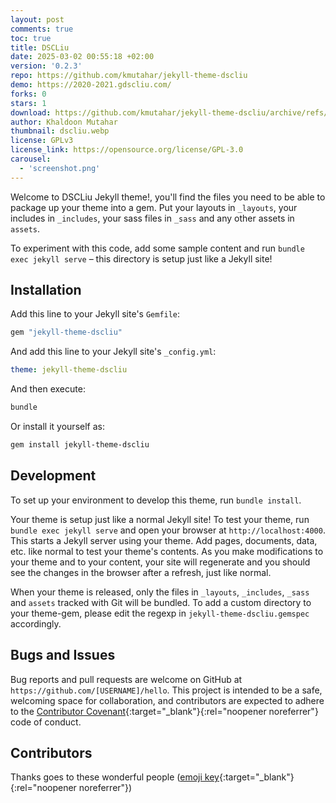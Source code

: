 ```yaml
---
layout: post
comments: true
toc: true
title: DSCLiu
date: 2025-03-02 00:55:18 +02:00
version: '0.2.3'
repo: https://github.com/kmutahar/jekyll-theme-dscliu
demo: https://2020-2021.gdscliu.com/
forks: 0
stars: 1
download: https://github.com/kmutahar/jekyll-theme-dscliu/archive/refs/tags/v0.2.3.zip
author: Khaldoon Mutahar
thumbnail: dscliu.webp
license: GPLv3
license_link: https://opensource.org/license/GPL-3.0
carousel:
  - 'screenshot.png'
---
```


Welcome to DSCLiu Jekyll theme!, you'll find the files you need to be able to package up your theme into a gem.
Put your layouts in `_layouts`, your includes in `_includes`, your sass files in `_sass` and any other assets in `assets`.

To experiment with this code, add some sample content and run `bundle exec jekyll serve` – this directory is setup just like a Jekyll site!

## Installation

Add this line to your Jekyll site's `Gemfile`:

```ruby
gem "jekyll-theme-dscliu"
```

And add this line to your Jekyll site's `_config.yml`:

```yaml
theme: jekyll-theme-dscliu
```

And then execute:

```bash
bundle
```

Or install it yourself as:

```bash
gem install jekyll-theme-dscliu
```

## Development

To set up your environment to develop this theme, run `bundle install`.

Your theme is setup just like a normal Jekyll site! To test your theme, run `bundle exec jekyll serve` and open your browser at `http://localhost:4000`. This starts a Jekyll server using your theme. Add pages, documents, data, etc. like normal to test your theme's contents. As you make modifications to your theme and to your content, your site will regenerate and you should see the changes in the browser after a refresh, just like normal.

When your theme is released, only the files in `_layouts`, `_includes`, `_sass` and `assets` tracked with Git will be bundled.
To add a custom directory to your theme-gem, please edit the regexp in `jekyll-theme-dscliu.gemspec` accordingly.

## Bugs and Issues

Bug reports and pull requests are welcome on GitHub at `https://github.com/[USERNAME]/hello`. This project is intended to be a safe, welcoming space for collaboration, and contributors are expected to adhere to the [Contributor Covenant](http://contributor-covenant.org){:target="_blank"}{:rel="noopener noreferrer"} code of conduct.

## Contributors

Thanks goes to these wonderful people ([emoji key](https://allcontributors.org/docs/en/emoji-key){:target="_blank"}{:rel="noopener noreferrer"})

